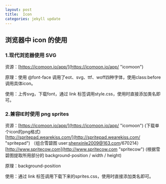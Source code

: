 ```yaml
---
layout: post
title:  Icon
categories: jekyll update
---
```


## 浏览器中 icon 的使用 ##

### 1.现代浏览器使用 SVG ###
 
资源：[https://icomoon.io/app/](https://icomoon.io/app/ "icomoon")

原理：使用 @font-face 调用了eot、svg、ttf、woff四种字体，使用class:before 调用具体icon。

使用：上传svg，下载font，通过 link 标签调用style.css，使用时直接添加类名即可。

### 2.兼容IE时使用 png sprites ###

资源：[https://icomoon.io/app/](https://icomoon.io/app/ "icomoon") (下载单个icon的png格式)  <br>
	[http://spritepad.wearekiss.com/](http://spritepad.wearekiss.com/ "spritepad") （组合雪碧图 user:shenxinle2009@163.com/670214）
[http://www.spritecow.com](http://www.spritecow.com "spritecow") (根据雪碧图提取所用部分的 background-position / width / height)

原理：background-position

使用：通过 link 标签调用下载下来的sprites.css，使用时直接添加类名即可。